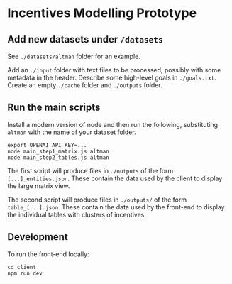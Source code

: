 # Incentives Modelling Prototype

## Add new datasets under `/datasets`

See `./datasets/altman` folder for an example.

Add an `./input` folder with text files to be processed, possibly with some metadata in the header.
Describe some high-level goals in `./goals.txt`.
Create an empty `./cache` folder and `./outputs` folder.

## Run the main scripts

Install a modern version of node and then run the following, substituting `altman` with the name of your dataset folder.

```
export OPENAI_API_KEY=...
node main_step1_matrix.js altman
node main_step2_tables.js altman
```

The first script will produce files in `./outputs` of the form `[...]_entities.json`. These contain the data used by the client to display the large matrix view.

The second script will produce files in `./outputs/` of the form `table_[...].json`. These contain the
data used by the front-end to display the individual tables with clusters of incentives.

## Development

To run the front-end locally:

```
cd client
npm run dev
```

